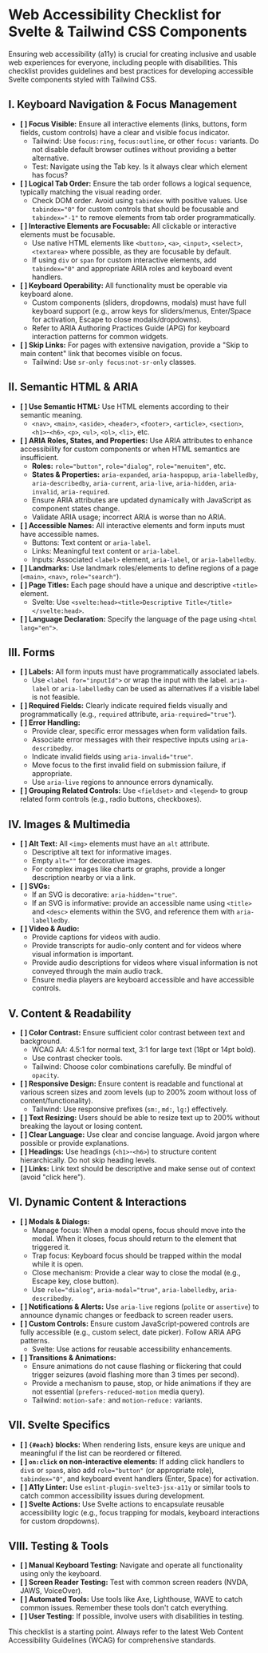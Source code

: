 # Web Accessibility Checklist for Svelte & Tailwind CSS Components

Ensuring web accessibility (a11y) is crucial for creating inclusive and usable web experiences for everyone, including people with disabilities. This checklist provides guidelines and best practices for developing accessible Svelte components styled with Tailwind CSS.

## I. Keyboard Navigation & Focus Management

-   **[ ] Focus Visible:** Ensure all interactive elements (links, buttons, form fields, custom controls) have a clear and visible focus indicator.
    -   Tailwind: Use `focus:ring`, `focus:outline`, or other `focus:` variants. Do not disable default browser outlines without providing a better alternative.
    -   Test: Navigate using the Tab key. Is it always clear which element has focus?
-   **[ ] Logical Tab Order:** Ensure the tab order follows a logical sequence, typically matching the visual reading order.
    -   Check DOM order. Avoid using `tabindex` with positive values. Use `tabindex="0"` for custom controls that should be focusable and `tabindex="-1"` to remove elements from tab order programmatically.
-   **[ ] Interactive Elements are Focusable:** All clickable or interactive elements must be focusable.
    -   Use native HTML elements like `<button>`, `<a>`, `<input>`, `<select>`, `<textarea>` where possible, as they are focusable by default.
    -   If using `div` or `span` for custom interactive elements, add `tabindex="0"` and appropriate ARIA roles and keyboard event handlers.
-   **[ ] Keyboard Operability:** All functionality must be operable via keyboard alone.
    -   Custom components (sliders, dropdowns, modals) must have full keyboard support (e.g., arrow keys for sliders/menus, Enter/Space for activation, Escape to close modals/dropdowns).
    -   Refer to ARIA Authoring Practices Guide (APG) for keyboard interaction patterns for common widgets.
-   **[ ] Skip Links:** For pages with extensive navigation, provide a "Skip to main content" link that becomes visible on focus.
    -   Tailwind: Use `sr-only focus:not-sr-only` classes.

## II. Semantic HTML & ARIA

-   **[ ] Use Semantic HTML:** Use HTML elements according to their semantic meaning.
    -   `<nav>`, `<main>`, `<aside>`, `<header>`, `<footer>`, `<article>`, `<section>`, `<h1>`-`<h6>`, `<p>`, `<ul>`, `<ol>`, `<li>`, etc.
-   **[ ] ARIA Roles, States, and Properties:** Use ARIA attributes to enhance accessibility for custom components or when HTML semantics are insufficient.
    -   **Roles:** `role="button"`, `role="dialog"`, `role="menuitem"`, etc.
    -   **States & Properties:** `aria-expanded`, `aria-haspopup`, `aria-labelledby`, `aria-describedby`, `aria-current`, `aria-live`, `aria-hidden`, `aria-invalid`, `aria-required`.
    -   Ensure ARIA attributes are updated dynamically with JavaScript as component states change.
    -   Validate ARIA usage; incorrect ARIA is worse than no ARIA.
-   **[ ] Accessible Names:** All interactive elements and form inputs must have accessible names.
    -   Buttons: Text content or `aria-label`.
    -   Links: Meaningful text content or `aria-label`.
    -   Inputs: Associated `<label>` element, `aria-label`, or `aria-labelledby`.
-   **[ ] Landmarks:** Use landmark roles/elements to define regions of a page (`<main>`, `<nav>`, `role="search"`).
-   **[ ] Page Titles:** Each page should have a unique and descriptive `<title>` element.
    -   Svelte: Use `<svelte:head><title>Descriptive Title</title></svelte:head>`.
-   **[ ] Language Declaration:** Specify the language of the page using `<html lang="en">`.

## III. Forms

-   **[ ] Labels:** All form inputs must have programmatically associated labels.
    -   Use `<label for="inputId">` or wrap the input with the label. `aria-label` or `aria-labelledby` can be used as alternatives if a visible label is not feasible.
-   **[ ] Required Fields:** Clearly indicate required fields visually and programmatically (e.g., `required` attribute, `aria-required="true"`).
-   **[ ] Error Handling:**
    -   Provide clear, specific error messages when form validation fails.
    -   Associate error messages with their respective inputs using `aria-describedby`.
    -   Indicate invalid fields using `aria-invalid="true"`.
    -   Move focus to the first invalid field on submission failure, if appropriate.
    -   Use `aria-live` regions to announce errors dynamically.
-   **[ ] Grouping Related Controls:** Use `<fieldset>` and `<legend>` to group related form controls (e.g., radio buttons, checkboxes).

## IV. Images & Multimedia

-   **[ ] Alt Text:** All `<img>` elements must have an `alt` attribute.
    -   Descriptive alt text for informative images.
    -   Empty `alt=""` for decorative images.
    -   For complex images like charts or graphs, provide a longer description nearby or via a link.
-   **[ ] SVGs:**
    -   If an SVG is decorative: `aria-hidden="true"`.
    -   If an SVG is informative: provide an accessible name using `<title>` and `<desc>` elements within the SVG, and reference them with `aria-labelledby`.
-   **[ ] Video & Audio:**
    -   Provide captions for videos with audio.
    -   Provide transcripts for audio-only content and for videos where visual information is important.
    -   Provide audio descriptions for videos where visual information is not conveyed through the main audio track.
    -   Ensure media players are keyboard accessible and have accessible controls.

## V. Content & Readability

-   **[ ] Color Contrast:** Ensure sufficient color contrast between text and background.
    -   WCAG AA: 4.5:1 for normal text, 3:1 for large text (18pt or 14pt bold).
    -   Use contrast checker tools.
    -   Tailwind: Choose color combinations carefully. Be mindful of `opacity`.
-   **[ ] Responsive Design:** Ensure content is readable and functional at various screen sizes and zoom levels (up to 200% zoom without loss of content/functionality).
    -   Tailwind: Use responsive prefixes (`sm:`, `md:`, `lg:`) effectively.
-   **[ ] Text Resizing:** Users should be able to resize text up to 200% without breaking the layout or losing content.
-   **[ ] Clear Language:** Use clear and concise language. Avoid jargon where possible or provide explanations.
-   **[ ] Headings:** Use headings (`<h1>`-`<h6>`) to structure content hierarchically. Do not skip heading levels.
-   **[ ] Links:** Link text should be descriptive and make sense out of context (avoid "click here").

## VI. Dynamic Content & Interactions

-   **[ ] Modals & Dialogs:**
    -   Manage focus: When a modal opens, focus should move into the modal. When it closes, focus should return to the element that triggered it.
    -   Trap focus: Keyboard focus should be trapped within the modal while it is open.
    -   Close mechanism: Provide a clear way to close the modal (e.g., Escape key, close button).
    -   Use `role="dialog"`, `aria-modal="true"`, `aria-labelledby`, `aria-describedby`.
-   **[ ] Notifications & Alerts:** Use `aria-live` regions (`polite` or `assertive`) to announce dynamic changes or feedback to screen reader users.
-   **[ ] Custom Controls:** Ensure custom JavaScript-powered controls are fully accessible (e.g., custom select, date picker). Follow ARIA APG patterns.
    -   Svelte: Use actions for reusable accessibility enhancements.
-   **[ ] Transitions & Animations:**
    -   Ensure animations do not cause flashing or flickering that could trigger seizures (avoid flashing more than 3 times per second).
    -   Provide a mechanism to pause, stop, or hide animations if they are not essential (`prefers-reduced-motion` media query).
    -   Tailwind: `motion-safe:` and `motion-reduce:` variants.

## VII. Svelte Specifics

-   **[ ] `{#each}` blocks:** When rendering lists, ensure keys are unique and meaningful if the list can be reordered or filtered.
-   **[ ] `on:click` on non-interactive elements:** If adding click handlers to `div`s or `span`s, also add `role="button"` (or appropriate role), `tabindex="0"`, and keyboard event handlers (Enter, Space) for activation.
-   **[ ] A11y Linter:** Use `eslint-plugin-svelte3-jsx-a11y` or similar tools to catch common accessibility issues during development.
-   **[ ] Svelte Actions:** Use Svelte actions to encapsulate reusable accessibility logic (e.g., focus trapping for modals, keyboard interactions for custom dropdowns).

## VIII. Testing & Tools

-   **[ ] Manual Keyboard Testing:** Navigate and operate all functionality using only the keyboard.
-   **[ ] Screen Reader Testing:** Test with common screen readers (NVDA, JAWS, VoiceOver).
-   **[ ] Automated Tools:** Use tools like Axe, Lighthouse, WAVE to catch common issues. Remember these tools don't catch everything.
-   **[ ] User Testing:** If possible, involve users with disabilities in testing.

This checklist is a starting point. Always refer to the latest Web Content Accessibility Guidelines (WCAG) for comprehensive standards.
